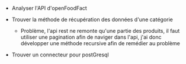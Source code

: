 

##
- Analyser l'API d'openFoodFact
- Trouver la méthode de récupération des données d'une catégorie
    - Problème, l'api rest ne remonte qu'une partie des produits, il faut utiliser une pagination afin de naviger dans l'api, j'ai donc développer une méthode recursive afin de remédier au problème
    
- Trouver un connecteur pour postGresql
